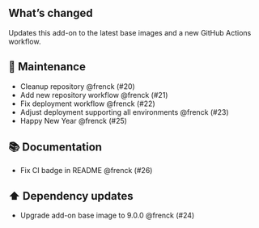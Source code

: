 ## What’s changed

Updates this add-on to the latest base images and a new GitHub Actions workflow.

## 🧰 Maintenance

- Cleanup repository @frenck (#20)
- Add new repository workflow @frenck (#21)
- Fix deployment workflow @frenck (#22)
- Adjust deployment supporting all environments @frenck (#23)
- Happy New Year @frenck (#25)

## 📚 Documentation

- Fix CI badge in README @frenck (#26)

## ⬆️ Dependency updates

- Upgrade add-on base image to 9.0.0 @frenck (#24)
